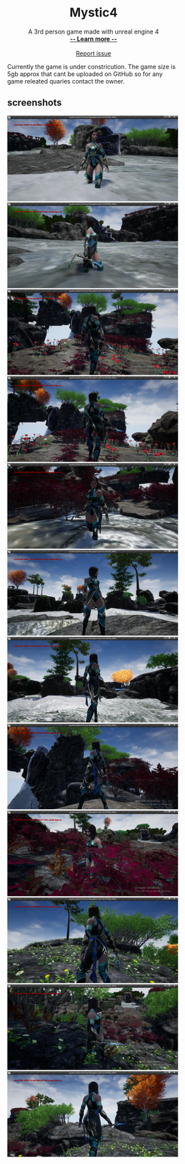 <h1 align="center">Mystic4</h1>
<p align="center">
    A 3rd person game made with unreal engine 4
  <br>
  <a href="#"><strong> -- Learn more -- </strong></a>
  <br>
  <br>
   <a href="https://github.com/Chinuon/Mystic4/issues/new">Report issue</a>
</p>
Currently the game is under constricution. The game size is 5gb approx that cant be uploaded on GitHub so for any game releated quaries contact the owner.

## screenshots

<div class="row">
    <div class = "column">
<img src="https://github.com/Chinuon/Mystic4/blob/master/Mystic4/Screenshot%20(266).png" width="400" height="200">
        </div>
<img src="https://github.com/Chinuon/Mystic4/blob/master/Mystic4/Screenshot%20(267).png" width="400" height="200">
<img src="https://github.com/Chinuon/Mystic4/blob/master/Mystic4/Screenshot%20(268).png" width="400" height="200">
<img src="https://github.com/Chinuon/Mystic4/blob/master/Mystic4/Screenshot%20(269).png" width="400" height="200">
<img src="https://github.com/Chinuon/Mystic4/blob/master/Mystic4/Screenshot%20(270).png" width="400" height="200">
<img src="https://github.com/Chinuon/Mystic4/blob/master/Mystic4/Screenshot%20(271).png" width="400" height="200">
<img src="https://github.com/Chinuon/Mystic4/blob/master/Mystic4/Screenshot%20(272).png" width="400" height="200">
<img src="https://github.com/Chinuon/Mystic4/blob/master/Mystic4/Screenshot%20(273).png" width="400" height="200">
<img src="https://github.com/Chinuon/Mystic4/blob/master/Mystic4/Screenshot%20(274).png" width="400" height="200">
<img src="https://github.com/Chinuon/Mystic4/blob/master/Mystic4/Screenshot%20(275).png" width="400" height="200">
<img src="https://github.com/Chinuon/Mystic4/blob/master/Mystic4/Screenshot%20(276).png" width="400" height="200">
<img src="https://github.com/Chinuon/Mystic4/blob/master/Mystic4/Screenshot%20(277).png" width="400" height="200">
</div>
<style>
* {
  box-sizing: border-box;
}

.column {
  float: left;
  width: 33.33%;
  padding: 5px;
}


</style>
